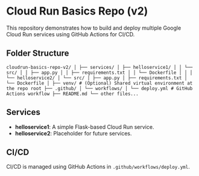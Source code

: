 # Cloud Run Basics Repo (v2)

This repository demonstrates how to build and deploy multiple Google Cloud Run services using GitHub Actions for CI/CD.

## Folder Structure

```
cloudrun-basics-repo-v2/ │ ├── services/ │ ├── helloservice1/ │ │ └── src/ │ │ ├── app.py │ │ ├── requirements.txt │ │ └── Dockerfile │ │ │ └── helloservice2/ │ └── src/ │ ├── app.py │ ├── requirements.txt │ └── Dockerfile │ ├── venv/ # (Optional) Shared virtual environment at the repo root ├── .github/ │ └── workflows/ │ └── deploy.yml # GitHub Actions workflow ├── README.md └── other files...
```

## Services

- **helloservice1**: A simple Flask-based Cloud Run service.
- **helloservice2**: Placeholder for future services.

## CI/CD

CI/CD is managed using GitHub Actions in `.github/workflows/deploy.yml`.
